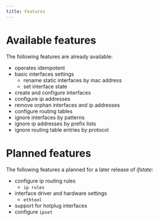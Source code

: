 ```yaml
---
title: Features
---
```


# Available features

The following features are already available:

- operates idempotent
- basic interfaces settings
  - rename static interfaces by mac address
  - set interface state
- create and configure interfaces
- configure ip addresses
- remove orphan interfaces and ip addresses
- configure routing tables
- ignore interfaces by patterns
- ignore ip addresses by prefix lists
- ignore routing table entries by protocol


# Planned features

The following features a planned for a later release of *ifstate*:

- configure ip routing rules
  - `ip rules`
- interface driver and hardware settings
  - `ethtool`
- support for hotplug interfaces
- configure `ipset`
